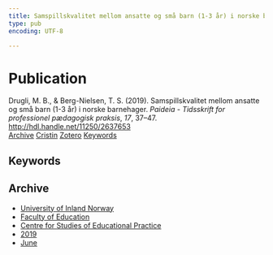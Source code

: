 ```yaml
---
title: Samspillskvalitet mellom ansatte og små barn (1-3 år) i norske barnehager
type: pub
encoding: UTF-8

---
```

<h1>Publication</h1>
<article id="csl-bib-container-7FHJUCL2" class="csl-bib-container">
  <div class="csl-bib-body"> <div class="csl-entry">Drugli, M. B., &#38; Berg-Nielsen, T. S. (2019). Samspillskvalitet mellom ansatte og små barn (1-3 år) i norske barnehager. <i>Paideia - Tidsskrift for professionel pædagogisk praksis</i>, <i>17</i>, 37–47. <a href="http://hdl.handle.net/11250/2637653">http://hdl.handle.net/11250/2637653</a></div> </div>
  <div class="csl-bib-buttons">
    <a href="#taxonomy-article-7FHJUCL2" alt="archive" class="csl-bib-button">Archive</a>
    <a href="https://app.cristin.no/results/show.jsf?id=1704604" alt="Cristin" class="csl-bib-button">Cristin</a>
    <a href="http://zotero.org/groups/5881554/items/7FHJUCL2" alt="Zotero" class="csl-bib-button">Zotero</a>
    <a href="#keywords-article-7FHJUCL2" alt="keywords" class="csl-bib-button">Keywords</a>
  </div>
  <div id="csl-bib-meta-container-7FHJUCL2"></div>
</article>
<div id="csl-bib-meta-7FHJUCL2" class="csl-bib-meta">
  <article id="keywords-article-7FHJUCL2" class="keywords-article">
    <h1>Keywords</h1>
    
  </article>
  <article id="taxonomy-article-7FHJUCL2" class="taxonomy-article">
    <h1>Archive</h1>
    <ul>
      <li><a href="{{< params subfolder >}}en/archive/?key=3DCRN523">University of Inland Norway</a></li>
      <li><a href="{{< params subfolder >}}en/archive/?key=WYNZA47F">Faculty of Education</a></li>
      <li><a href="{{< params subfolder >}}en/archive/?key=G3SEU2Z2">Centre for Studies of Educational Practice</a></li>
      <li><a href="{{< params subfolder >}}en/archive/?key=Y8K9DIAA">2019</a></li>
      <li><a href="{{< params subfolder >}}en/archive/?key=NGJNM9VL">June</a></li>
    </ul>
  </article>
</div>

